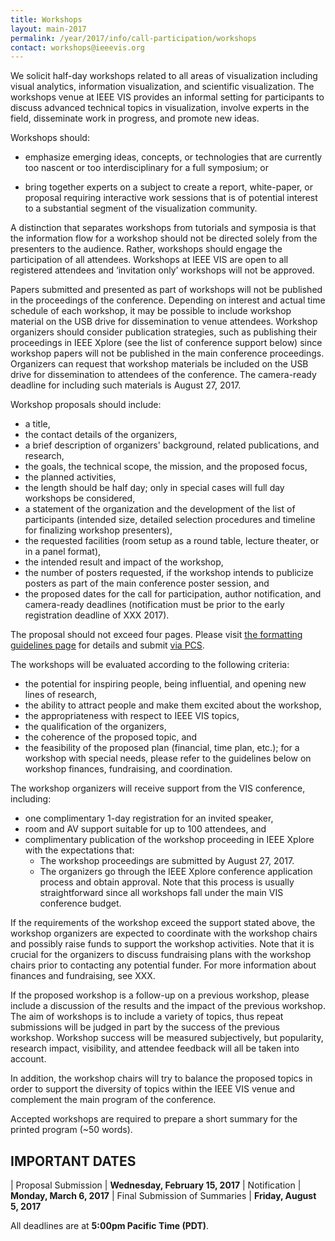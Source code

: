 ```yaml
---
title: Workshops
layout: main-2017
permalink: /year/2017/info/call-participation/workshops
contact: workshops@ieeevis.org
---
```


We solicit half-day workshops related to all areas of visualization
including visual analytics, information visualization, and scientific visualization. The workshops venue at IEEE VIS provides an informal
setting for participants to discuss advanced technical topics in
visualization, involve experts in the field, disseminate work in
progress, and promote new ideas.

Workshops should:

* emphasize emerging ideas, concepts, or technologies that are
  currently too nascent or too interdisciplinary for a full symposium;
  or
  
* bring together experts on a subject to create a report, white-paper,
  or proposal requiring interactive work sessions that is of potential
  interest to a substantial segment of the visualization community.
  
A distinction that separates workshops from tutorials and symposia is
that the information flow for a workshop should not be directed solely
from the presenters to the audience. Rather, workshops should engage
the participation of all attendees. Workshops at IEEE VIS are open to
all registered attendees and ‘invitation only’ workshops will not be
approved.

Papers submitted and presented as part of workshops will not be
published in the proceedings of the conference. Depending on interest
and actual time schedule of each workshop, it may be possible to
include workshop material on the USB drive for dissemination to venue
attendees.  Workshop organizers should consider publication
strategies, such as publishing their proceedings in IEEE Xplore (see
the list of conference support below) since workshop papers will not
be published in the main conference proceedings. Organizers can
request that workshop materials be included on the USB drive for
dissemination to attendees of the conference.  The camera-ready
deadline for including such materials is August 27, 2017.

Workshop proposals should include:

* a title,
* the contact details of the organizers,
* a brief description of organizers' background, related publications, and research,
* the goals, the technical scope, the mission, and the proposed focus,
* the planned activities,
* the length should be half day; only in special cases will full day workshops be considered,
* a statement of the organization and the development of the list of participants (intended size, detailed selection procedures and timeline for finalizing workshop presenters),
* the requested facilities (room setup as a round table, lecture theater, or in a panel format),
* the intended result and impact of the workshop,
* the number of posters requested, if the workshop intends to publicize posters as part of the main conference poster session, and
* the proposed dates for the call for participation, author notification, and camera-ready deadlines (notification must be prior to the early registration deadline of XXX 2017).

The proposal should not exceed four pages. Please visit
[the formatting guidelines page](http://junctionpublishing.org/vgtc/Tasks/camera.html)
for details and submit [via PCS](http://precisionconference.com/~vgtc/).

The workshops will be evaluated according to the following criteria:

* the potential for inspiring people, being influential, and opening new lines of research,
* the ability to attract people and make them excited about the workshop,
* the appropriateness with respect to IEEE VIS topics,
* the qualification of the organizers,
* the coherence of the proposed topic, and
* the feasibility of the proposed plan (financial, time plan, etc.); for a workshop with special needs, please refer to the guidelines below on workshop finances, fundraising, and coordination.

The workshop organizers will receive support from the VIS conference,
including:

* one complimentary 1-day registration for an invited speaker,
* room and AV support suitable for up to 100 attendees, and
* complimentary publication of the workshop proceeding in IEEE Xplore with the expectations that:
  * The workshop proceedings are submitted by August 27, 2017.
  * The organizers go through the IEEE Xplore conference application process and obtain approval. Note that this process is usually straightforward since all workshops fall under the main VIS conference budget.

If the requirements of the workshop exceed the support stated above,
the workshop organizers are expected to coordinate with the workshop
chairs and possibly raise funds to support the workshop
activities. Note that it is crucial for the organizers to discuss
fundraising plans with the workshop chairs prior to contacting any
potential funder. For more information about finances and fundraising,
see XXX. 

If the proposed workshop is a follow-up on a previous workshop, please include a discussion of the results and the impact of the previous workshop. The aim of workshops is to include a variety of topics, thus repeat submissions will be judged in part by the success of the previous workshop. Workshop success will be measured subjectively, but popularity, research impact, visibility, and attendee feedback will all be taken into account.

In addition, the workshop chairs will try to balance the proposed topics in order to support the diversity of topics within the IEEE VIS venue and complement the main program of the conference.

Accepted workshops are required to prepare a short summary for the printed program (~50 words).

## IMPORTANT DATES

| Proposal Submission               | **Wednesday, February 15, 2017**
| Notification                      | **Monday, March 6, 2017**
| Final Submission of Summaries	    | **Friday, August 5, 2017**

All deadlines are at **5:00pm Pacific Time (PDT)**.
